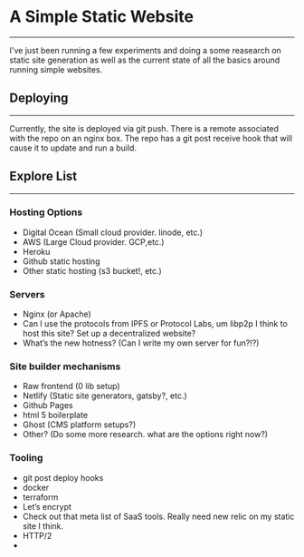 # A Simple Static Website
---
I've just been running a few experiments and doing a some reasearch on static site generation
as well as the current state of all the basics around running simple websites.

## Deploying
----
Currently, the site is deployed via git push. There is a remote associated with the repo on an nginx box.
The repo has a git post receive hook that will cause it to update and run a build.


## Explore List
---
### Hosting Options
- Digital Ocean (Small cloud provider. linode, etc.)
- AWS (Large Cloud provider. GCP,etc.)
- Heroku
- Github static hosting
- Other static hosting (s3 bucket!, etc.)
### Servers
- Nginx (or Apache)
- Can I use the protocols from IPFS or Protocol Labs, um libp2p I think to host this site? Set up a decentralized website?
- What’s the new hotness? (Can I write my own server for fun?!?)
### Site builder mechanisms
- Raw frontend (0 lib setup)
- Netlify (Static site generators, gatsby?, etc.)
- Github Pages
- html 5 boilerplate
- Ghost (CMS platform setups?)
- Other? (Do some more research. what are the options right now?)
### Tooling
- git post deploy hooks
- docker
- terraform
- Let’s encrypt
- Check out that meta list of SaaS tools. Really need new relic on my static site I think.
- HTTP/2
- 
